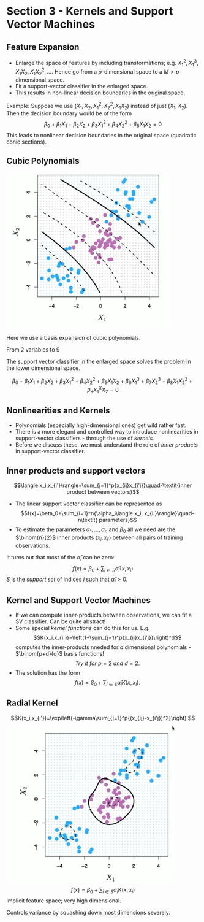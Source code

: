 # Section 3 - Kernels and Support Vector Machines
## Feature Expansion
* Enlarge the space of features by including transformations; e.g. $X_1^2,X_1^3,X_1X_2,X_1X_2^2,\dots.$ Hence go from a $p$-dimensional space to a $M>p$ dimensional space.
* Fit a support-vector classifier in the enlarged space.
* This results in non-linear decision boundaries in the original space.

Example: Suppose we use $(X_1,X_2,X_1^2,X_2^2,X_1X_2)$ instead of just $(X_1,X_2).$ Then the decision boundary would be of the form
$$\beta_0+\beta_1X_1+\beta_2X_2+\beta_3X_1^2+\beta_4X_2^2+\beta_5X_1X_2=0$$
This leads to nonlinear decision boundaries in the original space (quadratic conic sections).
## Cubic Polynomials
![](images/cubic.png)

Here we use a basis expansion of cubic polynomials.

From $2$ variables to $9$

The support vector classifier in the enlarged space solves the problem in the lower dimensional space.

$$\beta_0+\beta_1X_1+\beta_2X_2+\beta_3X_1^2+\beta_4X_2^2+\beta_5X_1X_2+\beta_6X_1^3+\beta_7X_2^3+\beta_8X_1X_2^2+\beta_9X_1^XX_2=0$$
## Nonlinearities and Kernels
* Polynomials (especially high-dimensional ones) get wild rather fast.
* There is a more elegant and controlled way to introduce nonlinearities in support-vector classifiers - through the use of _kernels._
* Before we discuss these, we must understand the role of _inner products_ in support-vector classifier. 
## Inner products and support vectors
$$\langle x_i,x_{i'}\rangle=\sum_{j=1}^p{x_{ij}x_{i'j}}\quad-\textit{inner product between vectors}$$
* The linear support vector classifier can be represented as
$$f(x)=\beta_0+\sum_{i=1}^n{\alpha_i\langle x_i, x_{i'}\rangle}\quad-n\textit{ parameters}$$
* To estimate the parameters $\alpha_1,\dots,\alpha_n$ and $\beta_0$ all we need are the $\binom{n}{2}$ inner products $\langle x_i, x_{i'}\rangle$ between all pairs of training observations.

It turns out that most of the $\hat{\alpha}_i$ can be zero:
$$f(x)=\beta_0+\sum_{i\in S}{\hat{\alpha}_i\langle x,x_i\rangle}$$
$S$ is the _support set_ of indices $i$ such that $\hat{\alpha}_i>0.$
## Kernel and Support Vector Machines
* If we can compute inner-products between observations, we can fit a SV classifier. Can be quite abstract!
* Some special _kernel functions_ can do this for us. E.g.
$$K(x_i,x_{i'})=\left(1+\sum_{j=1}^p{x_{ij}x_{i'j}}\right)^d$$
computes the inner-products nneded for $d$ dimensional polynomials - $\binom{p+d}{d}$ basis functions!
$$\textit{Try it for }p=2\textit{ and }d=2.$$
* The solution has the form
$$f(x)=\beta_0+\sum_{i\in S}{\hat{\alpha}_iK(x,x_i)}.$$
## Radial Kernel
$$K(x_i,x_{i'})=\exp\left(-\gamma\sum_{j=1}^p{(x_{ij}-x_{i'j})^2}\right).$$
![](images/radial.png)
$$f(x)=\beta_0+\sum_{i\in S}{\hat{\alpha}_iK(x,x_i)}$$
Implicit feature space; very high dimensional.

Controls variance by squashing down most dimensions severely.